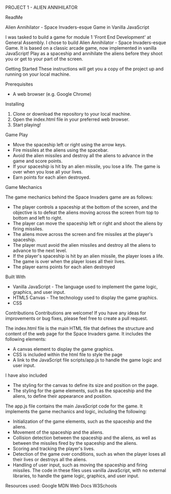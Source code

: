 PROJECT 1 - ALIEN ANNIHILATOR

ReadMe

Alien Annihilator - Space Invaders-esque Game in Vanilla JavaScript

I was tasked to build a game for module 1 'Front End Development' at General Assembly. I chose to build Alien Annihilator - Space Invaders-esque Game. It is based on a classic arcade game, now implemented in vanilla JavaScript! Play as a spaceship and annihilate the aliens before they shoot you or get to your part of the screen.

Getting Started
These instructions will get you a copy of the project up and running on your local machine.

Prerequisites
* A web browser (e.g. Google Chrome)

Installing
1. Clone or download the repository to your local machine.
2. Open the index.html file in your preferred web browser.
3. Start playing!

Game Play
* Move the spaceship left or right using the arrow keys.
* Fire missiles at the aliens using the spacebar.
* Avoid the alien missiles and destroy all the aliens to advance in the game and score points.
* If your spaceship is hit by an alien missile, you lose a life. The game is over when you lose all your lives.
* Earn points for each alien destroyed.

Game Mechanics

The game mechanics behind the Space Invaders game are as follows:
* The player controls a spaceship at the bottom of the screen, and the objective is to defeat the aliens moving across the screen from top to bottom and left to right.
* The player can move the spaceship left or right and shoot the aliens by firing missiles.
* The aliens move across the screen and fire missiles at the player's spaceship.
* The player must avoid the alien missiles and destroy all the aliens to advance to the next level.
* If the player's spaceship is hit by an alien missile, the player loses a life. The game is over when the player loses all their lives.
* The player earns points for each alien destroyed


Built With
* Vanilla JavaScript - The language used to implement the game logic, graphics, and user input.
* HTML5 Canvas - The technology used to display the game graphics.
* CSS

Contributions
Contributions are welcome! If you have any ideas for improvements or bug fixes, please feel free to create a pull request.


The index.html file is the main HTML file that defines the structure and content of the web page for the Space Invaders game. It includes the following elements:
* A canvas element to display the game graphics.
* CSS is included within the html file to style the page
* A link to the JavaScript file scripts/app.js to handle the game logic and user input.

I have also included
* The styling for the canvas to define its size and position on the page.
* The styling for the game elements, such as the spaceship and the aliens, to define their appearance and position.

The app.js file contains the main JavaScript code for the game. It implements the game mechanics and logic, including the following:
* Initialization of the game elements, such as the spaceship and the aliens.
* Movement of the spaceship and the aliens.
* Collision detection between the spaceship and the aliens, as well as between the missiles fired by the spaceship and the aliens.
* Scoring and tracking the player's lives.
* Detection of the game over conditions, such as when the player loses all their lives or destroys all the aliens.
* Handling of user input, such as moving the spaceship and firing missiles.
The code in these files uses vanilla JavaScript, with no external libraries, to handle the game logic, graphics, and user input.

Resources used:
Google
MDN Web Docs
W3Schools